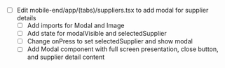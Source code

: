- [ ] Edit mobile-end/app/(tabs)/suppliers.tsx to add modal for supplier details
  - [ ] Add imports for Modal and Image
  - [ ] Add state for modalVisible and selectedSupplier
  - [ ] Change onPress to set selectedSupplier and show modal
  - [ ] Add Modal component with full screen presentation, close button, and supplier detail content
